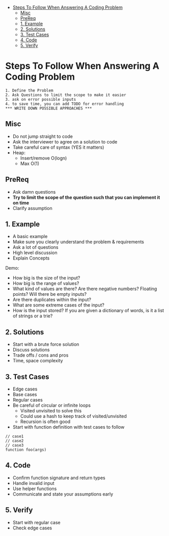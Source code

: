 - [Steps To Follow When Answering A Coding Problem](#steps-to-follow-when-answering-a-coding-problem)
  - [Misc](#misc)
  - [PreReq](#prereq)
  - [1. Example](#1-example)
  - [2. Solutions](#2-solutions)
  - [3. Test Cases](#3-test-cases)
  - [4. Code](#4-code)
  - [5. Verify](#5-verify)

# Steps To Follow When Answering A Coding Problem 

```
1. Define the Problem
2. Ask Questions to limit the scope to make it easier
3. ask on error possible inputs
4. to save time, you can add TODO for error handling
*** WRITE DOWN POSSIBLE APPROACHES ***
```

## Misc

- Do not jump straight to code
- Ask the interviewer to agree on a solution to code
- Take careful care of syntax (YES it matters)
- Heap: 
  - Insert/remove O(logn)
  - Max O(1) 

## PreReq

- Ask damn questions
- **Try to limit the scope of the question such that you can implement it on time**
- Clarify assumption

## 1. Example

- A basic example
- Make sure you clearly understand the problem & requirements
- Ask a lot of questions
- High level discussion
- Explain Concepts

Demo:
- How big is the size of the input?
- How big is the range of values?
- What kind of values are there? Are there negative numbers? Floating points?
  Will there be empty inputs?
- Are there duplicates within the input?
- What are some extreme cases of the input?
- How is the input stored? If you are given a dictionary of words, is it a list
  of strings or a trie?
  
## 2. Solutions 

- Start with a brute force solution
- Discuss solutions
- Trade offs / cons and pros 
- Time, space complexity

## 3. Test Cases 

- Edge cases
- Base cases 
- Regular cases 
- Be careful of circular or infinite loops 
  - Visited unvisited to solve this
  - Could use a hash to keep track of visited/unvisited
  - Recursion is often good
- Start with function definition with test cases to follow 
```
// case1
// case2 
// case3 
function foo(args)
```

## 4. Code

- Confirm function signature and return types
- Handle invalid input
- Use helper functions
- Communicate and state your assumptions early 

## 5. Verify 

- Start with regular case
- Check edge cases
